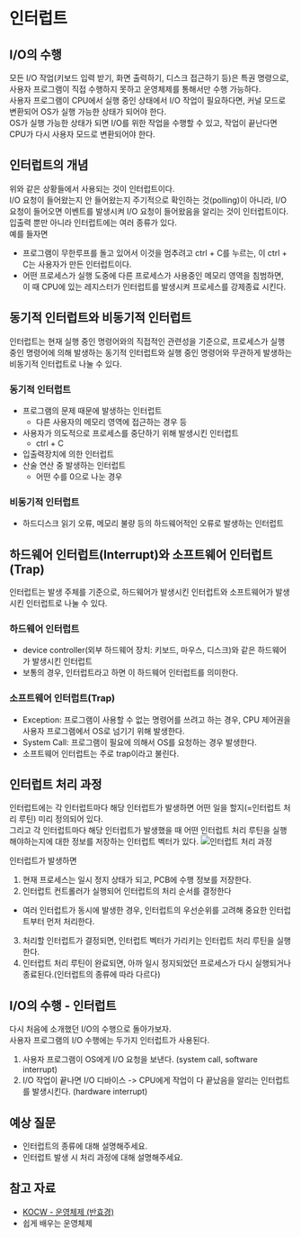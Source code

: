 # 인터럽트

## I/O의 수행

모든 I/O 작업(키보드 입력 받기, 화면 출력하기, 디스크 접근하기 등)은 특권 명령으로, 사용자 프로그램이 직접 수행하지 못하고 운영체제를 통해서만 수행 가능하다.  
사용자 프로그램이 CPU에서 실행 중인 상태에서 I/O 작업이 필요하다면, 커널 모드로 변환되어 OS가 실행 가능한 상태가 되어야 한다.  
OS가 실행 가능한 상태가 되면 I/O를 위한 작업을 수행할 수 있고, 작업이 끝난다면 CPU가 다시 사용자 모드로 변환되어야 한다.

## 인터럽트의 개념

위와 같은 상황들에서 사용되는 것이 인터럽트이다.  
I/O 요청이 들어왔는지 안 들어왔는지 주기적으로 확인하는 것(polling)이 아니라, I/O 요청이 들어오면 이벤트를 발생시켜 I/O 요청이 들어왔음을 알리는 것이 인터럽트이다.  
입출력 뿐만 아니라 인터럽트에는 여러 종류가 있다.  
예를 들자면

- 프로그램이 무한루프를 돌고 있어서 이것을 멈추려고 ctrl + C를 누르는, 이 ctrl + C는 사용자가 만든 인터럽트이다.
- 어떤 프로세스가 실행 도중에 다른 프로세스가 사용중인 메모리 영역을 침범하면, 이 때 CPU에 있는 레지스터가 인터럽트를 발생시켜 프로세스를 강제종료 시킨다.

## 동기적 인터럽트와 비동기적 인터럽트

인터럽트는 현재 실행 중인 명령어와의 직접적인 관련성을 기준으로, 프로세스가 실행 중인 명령어에 의해 발생하는 동기적 인터럽트와 실행 중인 명령어와 무관하게 발생하는 비동기적 인터럽트로 나눌 수 있다.

### 동기적 인터럽트

- 프로그램의 문제 때문에 발생하는 인터럽트
  - 다른 사용자의 메모리 영역에 접근하는 경우 등
- 사용자가 의도적으로 프로세스를 중단하기 위해 발생시킨 인터럽트
  - ctrl + C
- 입출력장치에 의한 인터럽트
- 산술 연산 중 발생하는 인터럽트
  - 어떤 수를 0으로 나눈 경우

### 비동기적 인터럽트

- 하드디스크 읽기 오류, 메모리 불량 등의 하드웨어적인 오류로 발생하는 인터럽트

## 하드웨어 인터럽트(Interrupt)와 소프트웨어 인터럽트(Trap)

인터럽트는 발생 주체를 기준으로, 하드웨어가 발생시킨 인터럽트와 소프트웨어가 발생시킨 인터럽트로 나눌 수 있다.

### 하드웨어 인터럽트

- device controller(외부 하드웨어 장치: 키보드, 마우스, 디스크)와 같은 하드웨어가 발생시킨 인터럽트
- 보통의 경우, 인터럽트라고 하면 이 하드웨어 인터럽트를 의미한다.

### 소프트웨어 인터럽트(Trap)

- Exception: 프로그램이 사용할 수 없는 명령어를 쓰려고 하는 경우, CPU 제어권을 사용자 프로그램에서 OS로 넘기기 위해 발생한다.
- System Call: 프로그램이 필요에 의해서 OS를 요청하는 경우 발생한다.
- 소프트웨어 인터럽트는 주로 trap이라고 불린다.

## 인터럽트 처리 과정

인터럽트에는 각 인터럽트마다 해당 인터럽트가 발생하면 어떤 일을 할지(=인터럽트 처리 루틴) 미리 정의되어 있다.  
그리고 각 인터럽트마다 해당 인터럽트가 발생했을 때 어떤 인터럽트 처리 루틴을 실행해야하는지에 대한 정보를 저장하는 인터럽트 벡터가 있다.
![인터럽트 처리 과정](./img/os_interrupt_1.png)

인터럽트가 발생하면

1. 현재 프로세스는 일시 정지 상태가 되고, PCB에 수행 정보를 저장한다.
2. 인터럽트 컨트롤러가 실행되어 인터럽트의 처리 순서를 결정한다

- 여러 인터럽트가 동시에 발생한 경우, 인터럽트의 우선순위를 고려해 중요한 인터럽트부터 먼저 처리한다.

3. 처리할 인터럽트가 결정되면, 인터럽트 벡터가 가리키는 인터럽트 처리 루틴을 실행한다.
4. 인터럽트 처리 루틴이 완료되면, 아까 일시 정지되었던 프로세스가 다시 실행되거나 종료된다.(인터럽트의 종류에 따라 다르다)

## I/O의 수행 - 인터럽트

다시 처음에 소개했던 I/O의 수행으로 돌아가보자.  
사용자 프로그램의 I/O 수행에는 두가지 인터럽트가 사용된다.

1. 사용자 프로그램이 OS에게 I/O 요청을 보낸다. (system call, software interrupt)
2. I/O 작업이 끝나면 I/O 디바이스 -> CPU에게 작업이 다 끝났음을 알리는 인터럽트를 발생시킨다. (hardware interrupt)

## 예상 질문

- 인터럽트의 종류에 대해 설명해주세요.
- 인터럽트 발생 시 처리 과정에 대해 설명해주세요.

<!-- 공부한 내용을 바탕으로 예상 질문을 최소 1개 이상 작성해주세요.-->

## 참고 자료

<!-- 공부 과정에서 참고한 자료가 있다면, 첨부해주세요-->
<!-- * [자료주제](링크)  -->

- [KOCW - 운영체제 (반효경)](http://www.kocw.net/home/cview.do?cid=3646706b4347ef09)
- 쉽게 배우는 운영체제
